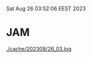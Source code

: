 Sat Aug 26 03:52:06 EEST 2023
# JAM
<a href='./cache/202308/26_03.log'>./cache/202308/26_03.log</a>
